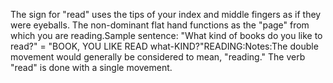 The sign for "read" uses the tips of your index and middle 
	fingers as if they were eyeballs. The non-dominant flat hand functions as 
	the "page" from which you are reading.Sample sentence: "What kind of books do you like to read?" = "BOOK, YOU LIKE 
	READ what-KIND?"READING:Notes:The double movement would 
	generally be considered to mean, "reading." The verb "read" is done with a 
	single movement.